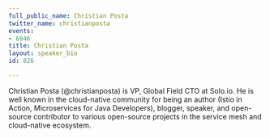 ```yaml
---
full_public_name: Christian Posta
twitter_name: christianposta
events:
- 6846
title: Christian Posta
layout: speaker_bio
id: 826

---
```

Christian Posta (@christianposta) is VP, Global Field CTO at Solo.io. He is well known in the cloud-native community for being an author (Istio in Action, Microservices for Java Developers), blogger, speaker, and open-source contributor to various open-source projects in the service mesh and cloud-native ecosystem.